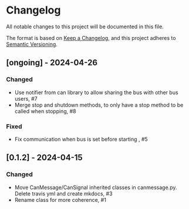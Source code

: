# Changelog

All notable changes to this project will be documented in this file.

The format is based on [Keep a Changelog](https://keepachangelog.com/en/1.0.0/),
and this project adheres to [Semantic Versioning](https://semver.org/spec/v2.0.0.html).


## [ongoing] - 2024-04-26
### Changed
- Use notifier from can library to allow sharing the bus with other bus users, #7
- Merge stop and shutdown methods, to only have a stop method to be called when stopping, #8

### Fixed
- Fix communication when bus is set before starting , #5


## [0.1.2] - 2024-04-15
### Changed
- Move CanMessage/CanSignal inherited classes in canmessage.py. Delete travis yml and create mkdocs, #3
- Rename class for more coherence, #1

